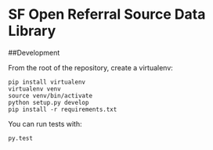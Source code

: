 SF Open Referral Source Data Library
====================================

##Development

From the root of the repository, create a virtualenv:

    pip install virtualenv
    virtualenv venv
    source venv/bin/activate
    python setup.py develop
    pip install -r requirements.txt

You can run tests with:

    py.test
